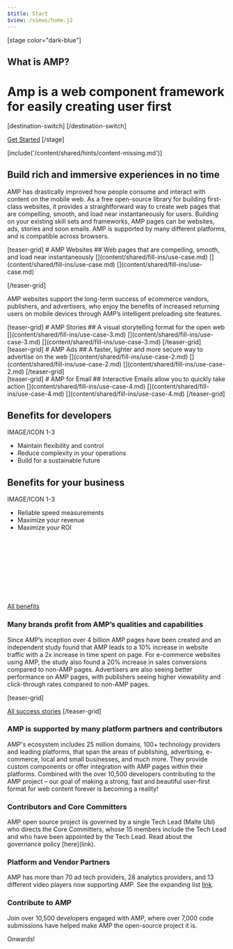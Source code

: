 ```yaml
---
$title: Start
$view: /views/home.j2
---
```


[stage color="dark-blue"]
<amp-img src="/static/img/stage_placeholder.png" height="500" width="450" layout="responsive" />
## What is AMP?
# Amp is a web component framework for easily creating user first
[destination-switch]
[/destination-switch]

[Get Started](/content/amp-dev/documentation/guides-and-tutorials/index.md)
[/stage]

[include('/content/shared/hints/content-missing.md')]

<section class="main intro">
  <h2>Build rich and immersive experiences in no time</h2>
  <p>AMP has drastically improved how people consume and interact with content on the mobile web. As a free open-source library for building first-class websites, it provides a straightforward way to create web pages that are compelling, smooth, and load near instantaneously for users. Building on your existing skill sets and frameworks, AMP pages can be websites, ads, stories and soon emails. AMP is supported by many different platforms, and is compatible across browsers.</p>
</section>

<section class="main left">
[teaser-grid]
# AMP Websites
## Web pages that are compelling, smooth, and load near instantaneously
[](content/shared/fill-ins/use-case.md)
[](content/shared/fill-ins/use-case.md)
[](content/shared/fill-ins/use-case.md)

[/teaser-grid]
  <p>AMP websites support the long-term success of ecommerce vendors, publishers, and advertisers, who enjoy the benefits of increased returning users on mobile devices through AMP’s intelligent preloading site features.</p>
</section>

<section class="main right">
[teaser-grid]
# AMP Stories
## A visual storytelling format for the open web
[](content/shared/fill-ins/use-case-3.md)
[](content/shared/fill-ins/use-case-3.md)
[](content/shared/fill-ins/use-case-3.md)
[/teaser-grid]

</section>

<section class="main left">
[teaser-grid]
# AMP Ads
## A faster, lighter and more secure way to advertise on the web
[](content/shared/fill-ins/use-case-2.md)
[](content/shared/fill-ins/use-case-2.md)
[](content/shared/fill-ins/use-case-2.md)
[/teaser-grid]
</section>

<section class="main right">
[teaser-grid]
# AMP for Email
## Interactive Emails allow you to quickly take action
[](content/shared/fill-ins/use-case-4.md)
[](content/shared/fill-ins/use-case-4.md)
[](content/shared/fill-ins/use-case-4.md)
[/teaser-grid]
</section>

<section class="main benefits">
  <div class="main benefit-cards">
    <div class="benefit-card-left">
      <h2>Benefits for developers</h2>
      <p>IMAGE/ICON 1-3</p>
      <ul>
        <li>Maintain flexibility and control</li>
        <li>Reduce complexity in your operations</li>
        <li>Build for a sustainable future</li>
      </ul>
    </div>
    <div class="benefit-card-right">
      <h2>Benefits for your business</h2>
      <p>IMAGE/ICON 1-3</p>
      <ul>
        <li>Reliable speed measurements</li>
        <li>Maximize your revenue</li>
        <li>Maximize your ROI</li>
      </ul>
    </div>
  </div>
  <a class="ad-m-lnk" href="http://localhost:8080/shared/fill-ins/use-case.html">
    <div class="ad-a-ico ad-m-lnk-icon">
      <svg><use xmlns:xlink="http://www.w3.org/1999/xlink" xlink:href="#internal"></use></svg>
    </div>
    <span class="ad-m-lnk-text">All benefits</span>
  </a>

</section>

<section class="main copy">
<h3>Many brands profit from AMP’s qualities and capabilities</h3>
<p>Since AMP’s inception over 4 billion AMP pages have been created and an independent study found that AMP leads to a 10% increase in website traffic with a 2x increase in time spent on page. For e-commerce websites using AMP, the study also found a 20% increase in sales conversions compared to non-AMP pages. Advertisers are also seeing better performance on AMP pages, with publishers seeing higher viewability and click-through rates compared to non-AMP pages.</p>
</section>


[teaser-grid]
[](content/shared/fill-ins/success-story.md)
[](content/shared/fill-ins/success-story-2.md)
[](content/shared/fill-ins/success-story.md)

[All success stories](#)
[/teaser-grid]

<section class="main copy">
<h3>AMP is supported by many platform partners and contributors</h3>
<p>AMP's ecosystem includes 25 million domains, 100+ technology providers and leading platforms, that span the areas of publishing, advertising, e-commerce, local and small businesses, and much more.
They provide custom components or offer integration with AMP pages within their platforms. Combined with the over 10,500 developers contributing to the AMP project – our goal of making a strong, fast and beautiful user-first format for web content forever is becoming a reality!</p>
</section>

<section class="main copy">
<h3>Contributors and Core Committers</h3>
<p>AMP open source project iis governed by a single Tech Lead (Malte Ubl) who directs the Core Committers, whose 15 members include the Tech Lead and who have been appointed by the Tech Lead. Read about the governance policy [here](link).</p>
</section>

<section class="main copy">
<h3>Platform and Vendor Partners</h3>
<p>AMP has more than 70 ad tech providers, 28 analytics providers, and 13 different video players now supporting AMP. See the expanding list <a href="#">link</a>.</p>
</section>

<section class="main copy">
<h3>Contribute to AMP</h3>
<p>Join over 10,500 developers engaged with AMP, where over 7,000 code submissions have helped make AMP the open-source project it is.</p>
<p>Onwards!</p>
</section>

